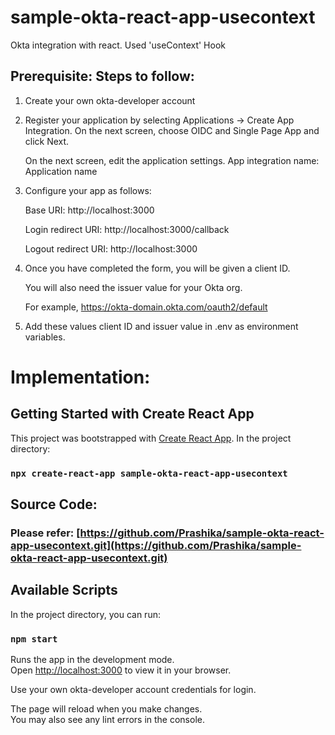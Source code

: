 # sample-okta-react-app-usecontext
Okta integration with react. Used 'useContext' Hook

## Prerequisite: Steps to follow:
1. Create your own okta-developer account

2. Register your application by selecting Applications -> Create App Integration. On the next screen, choose OIDC and Single Page App and click Next.

   On the next screen, edit the application settings. 
   App integration name: Application name 

3. Configure your app as follows:

   Base URI: http://localhost:3000
  
   Login redirect URI: http://localhost:3000/callback
  
   Logout redirect URI: http://localhost:3000

4. Once you have completed the form, you will be given a client ID. 

   You will also need the issuer value for your Okta org. 
   
   For example, https://okta-domain.okta.com/oauth2/default

5. Add these values client ID and issuer value in .env as environment variables.

# Implementation:

## Getting Started with Create React App

This project was bootstrapped with [Create React App](https://github.com/facebook/create-react-app).
In the project directory:

### `npx create-react-app sample-okta-react-app-usecontext`

## Source Code:
### Please refer: [https://github.com/Prashika/sample-okta-react-app-usecontext.git](https://github.com/Prashika/sample-okta-react-app-usecontext.git)

## Available Scripts

In the project directory, you can run:

### `npm start`

Runs the app in the development mode.\
Open [http://localhost:3000](http://localhost:3000) to view it in your browser.

Use your own okta-developer account credentials for login.

The page will reload when you make changes.\
You may also see any lint errors in the console.
